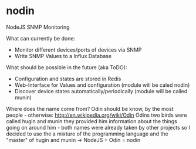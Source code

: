 nodin
=====

NodeJS SNMP Monitoring

What can currently be done:
- Monitor different devices/ports of devices via SNMP
- Write SNMP Values to a Influx Database

What should be possible in the future (aka ToDO):
- Configuration and states are stored in Redis
- Web-Interface for Values and configuration (module will be caled nodin)
- Discover device states automatically/periodically (module will be called munin)

Where does the name come from?
Odin should be know, by the most people - otherwise: http://en.wikipedia.org/wiki/Odin
Odins two birds were called hugin and munin they provided him information about the things going on around him - both names were already taken by other projects so I decided to use the a mixture of the programming language and the "master" of hugin and munin -> NodeJS + Odin = nodin
